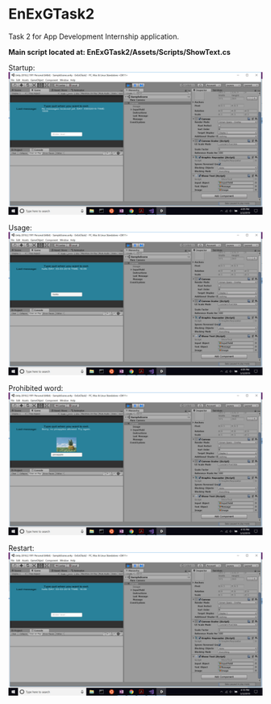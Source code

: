 # EnExGTask2

Task 2 for App Development Internship application.

**Main script located at: EnExGTask2/Assets/Scripts/ShowText.cs**

Startup:
![start](start.png)

Usage:
![usage](usage.png)

Prohibited word:
![pinapple](pinapple.png)

Restart:
![restart](restart.png)
